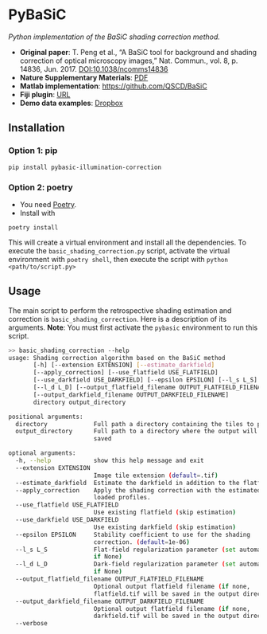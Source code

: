# PyBaSiC
*Python implementation of the BaSiC shading correction method.*

* **Original paper**: T. Peng et al., “A BaSiC tool for background and shading correction of optical microscopy images,” Nat. Commun., vol. 8, p. 14836, Jun. 2017. [DOI:10.1038/ncomms14836](https://doi.org/10.1038/ncomms14836)
* **Nature Supplementary Materials**: [PDF](https://static-content.springer.com/esm/art%3A10.1038%2Fncomms14836/MediaObjects/41467_2017_BFncomms14836_MOESM560_ESM.pdf)
* **Matlab implementation**: https://github.com/QSCD/BaSiC
* **Fiji plugin**: [URL](https://www.helmholtz-muenchen.de/icb/research/groups/quantitative-single-cell-dynamics/software/basic/index.html)
* **Demo data examples**: [Dropbox](https://www.dropbox.com/s/plznvzdjglrse3h/Demoexamples.zip?dl=0)

## Installation
### Option 1: pip

```
pip install pybasic-illumination-correction
```

### Option 2: poetry
* You need [Poetry](https://python-poetry.org/).
* Install with
```
poetry install
```

This will create a virtual environment and install all the dependencies. To execute the `basic_shading_correction.py` script,
activate the virtual environment with `poetry shell`, then execute the script with `python <path/to/script.py>`

## Usage
The main script to perform the retrospective shading estimation and correction is `basic_shading_correction`. 
Here is a description of its arguments. **Note**: You must first activate the `pybasic` environment to run this script.

```bash
>> basic_shading_correction --help
usage: Shading correction algorithm based on the BaSiC method
       [-h] [--extension EXTENSION] [--estimate_darkfield]
       [--apply_correction] [--use_flatfield USE_FLATFIELD]
       [--use_darkfield USE_DARKFIELD] [--epsilon EPSILON] [--l_s L_S]
       [--l_d L_D] [--output_flatfield_filename OUTPUT_FLATFIELD_FILENAME]
       [--output_darkfield_filename OUTPUT_DARKFIELD_FILENAME]
       directory output_directory

positional arguments:
  directory             Full path a directory containing the tiles to process
  output_directory      Full path to a directory where the output will be
                        saved

optional arguments:
  -h, --help            show this help message and exit
  --extension EXTENSION
                        Image tile extension (default=.tif)
  --estimate_darkfield  Estimate the darkfield in addition to the flatfield.
  --apply_correction    Apply the shading correction with the estimated or
                        loaded profiles.
  --use_flatfield USE_FLATFIELD
                        Use existing flatfield (skip estimation)
  --use_darkfield USE_DARKFIELD
                        Use existing darkfield (skip estimation)
  --epsilon EPSILON     Stability coefficient to use for the shading
                        correction. (default=1e-06)
  --l_s L_S             Flat-field regularization parameter (set automatically
                        if None)
  --l_d L_D             Dark-field regularization parameter (set automatically
                        if None)
  --output_flatfield_filename OUTPUT_FLATFIELD_FILENAME
                        Optional output flatfield filename (if none,
                        flatfield.tif will be saved in the output directory).
  --output_darkfield_filename OUTPUT_DARKFIELD_FILENAME
                        Optional output flatfield filename (if none,
                        darkfield.tif will be saved in the output directory).
  --verbose
```
